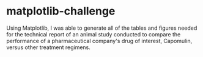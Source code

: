 # matplotlib-challenge

Using Matplotlib, I was able to generate all of the tables and figures needed for the technical report of an animal study conducted to compare the performance of a pharmaceutical company's drug of interest, Capomulin, versus other treatment regimens. 
